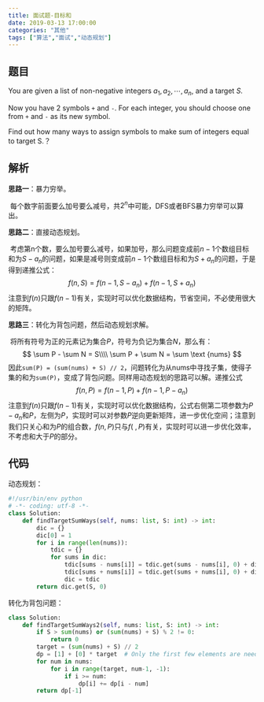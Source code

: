 ```yaml
---
title: 面试题-目标和
date: 2019-03-13 17:00:00
categories: "其他"
tags: ["算法","面试","动态规划"]
---
```


## 题目 ##

You are given a list of non-negative integers $a_1,a_2, \cdots,a_n$, and a target $S$. 

Now you have 2 symbols `+` and `-`. For each integer, you should choose one from `+` and `-` as its new symbol.

Find out how many ways to assign symbols to make sum of integers equal to target S.？

## 解析

**思路一**：暴力穷举。

​	每个数字前面要么加号要么减号，共$2^n$中可能，DFS或者BFS暴力穷举可以算出。

**思路二**：直接动态规划。

​	考虑第n个数，要么加号要么减号，如果加号，那么问题变成前$n-1$个数组目标和为$S-a_n$的问题，如果是减号则变成前$n-1$个数组目标和为$S+a_n$的问题，于是得到递推公式：
$$
f(n,S)=f(n-1,S-a_n)+f(n-1,S+a_n)
$$
​	注意到$f(n)$只跟$f(n-1)$有关，实现时可以优化数据结构，节省空间，不必使用很大的矩阵。

**思路三**：转化为背包问题，然后动态规划求解。

​	将所有符号为正的元素记为集合$P$，符号为负记为集合$N$，那么有：
$$
\sum P - \sum N = S\\\\
\sum P + \sum N = \sum \text {nums}
$$
​	因此`sum(P) = (sum(nums) + S) // 2`，问题转化为从nums中寻找子集，使得子集的和为`sum(P)`，变成了背包问题。同样用动态规划的思路可以解。递推公式
$$
f(n,P) = f(n-1,P) + f(n-1,P-a_n)
$$
​	注意到$f(n)$只跟$f(n-1)$有关，实现时可以优化数据结构，公式右侧第二项参数为$P-a_n$和$P$，左侧为$P$，实现时可以对参数$P$逆向更新矩阵，进一步优化空间；注意到我们只关心和为$P$的组合数，$f(n,P)$只与$f(~,P)$有关，实现时可以进一步优化效率，不考虑和大于$P$的部分。

## 代码

动态规划：

```python
#!/usr/bin/env python
# -*- coding: utf-8 -*-
class Solution:
    def findTargetSumWays(self, nums: list, S: int) -> int:
        dic = {}
        dic[0] = 1
        for i in range(len(nums)):
            tdic = {}
            for sums in dic:
                tdic[sums - nums[i]] = tdic.get(sums - nums[i], 0) + dic[sums]
                tdic[sums + nums[i]] = tdic.get(sums + nums[i], 0) + dic[sums]
                dic = tdic
        return dic.get(S, 0)
```

转化为背包问题：

```python
class Solution:
    def findTargetSumWays2(self, nums: list, S: int) -> int:
        if S > sum(nums) or (sum(nums) + S) % 2 != 0:
            return 0
        target = (sum(nums) + S) // 2
        dp = [1] + [0] * target  # Only the first few elements are needed
        for num in nums:
            for i in range(target, num-1, -1):
                if i >= num:
                    dp[i] += dp[i - num]
        return dp[-1]
```

